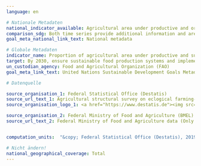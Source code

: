 ```yaml
---
language: en

# Nationale Metadaten
national_indicator_available: Agricultural area under productive and organic agriculture practices <br> Ecological farming area in total agricultural area
comparison_sdg: Both time series provide additional information and are not compliant with the international metadata description.
goal_meta_national_link_text: National metadata

# Globale Metadaten
indicator_name: Proportion of agricultural area under productive and sustainable agriculture
target: By 2030, ensure sustainable food production systems and implement resilient agricultural practices that increase productivity and production, that help maintain ecosystems, that strengthen capacity for adaptation to climate change, extreme weather, drought, flooding and other disasters and that progressively improve land and soil quality
un_custodian_agency: Food and Agricultural Organization (FAO)
goal_meta_link_text: United Nations Sustainable Development Goals Metadata

# Datenquelle

source_organisation_1: Federal Statistical Office (Destatis)
source_url_text_1: Agricultural structural survey on eclogical farming- subject-matter series 3, series 2.2.1 (Only available in German)
source_organisation_logo_1: <a href="https://www.destatis.de"><img src="https://g205sdgs.github.io/sdg-indicators/public/LogosEn/destatis.png" alt="Logo Destatis" /></a>

source_organisation_2: Federal Ministry of Food and Agriculture (BMEL)
source_url_text_2: Federal Ministry of Food and Agriculture data (Only available in German)


computation_units:  "&copy; Federal Statistical Office (Destatis), 2019"

# Nicht ändern!
national_geographical_coverage: Total
---
```

